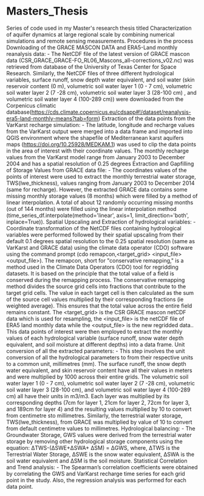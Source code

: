 # Masters_Thesis
Series of code used in my Master's research thesis titled Characterization of aquifer dynamics at large regional scale by combining numerical simulations and remote sensing measurements.
Procedures in the process
Downloading of the GRACE MASCON DATA and ERA5-Land monthly reanalysis data: - The NetCDF file of the latest version of GRACE mascon data (CSR_GRACE_GRACE-FO_RL06_Mascons_all-corrections_v02.nc) was retrieved from database of the University of Texas Center for Space Research. Similarly, the NetCDF files of three different hydrological variables, surface runoff, snow depth water equivalent, and soil water (skin reservoir content (0 m), volumetric soil water layer 1 (0 - 7 cm), volumetric soil water layer 2 (7 -28 cm), volumetric soil water layer 3 (28-100 cm) , and volumetric soil water layer 4 (100-289 cm)) were downloaded from the Corpenicus climatic database(https://cds.climate.copernicus.eu/cdsapp#!/dataset/reanalysis-era5-land-monthly-means?tab=form)
Extraction of the data points from the VarKarst recharge simulation: - The latitude, longitude and recharge values from the VarKarst output were merged into a data frame and imported into QGIS environment where the shapefile of Mediterranean karst aquifers maps (https://doi.org/10.25928/MEDKAM.1) was used to clip the data points in the area of interest with their coordinate values. The monthly recharge values from the VarKarst model range from January 2003 to December 2004 and has a spatial resolution of 0.25 degrees
Extraction and Gapfilling of Storage Values from GRACE data file: - The coordinates values of the points of interest were used to extract the monthly terrestrial water storage, TWS(lwe_thickness), values ranging from January 2003 to December 2014 (same for recharge). However, the extracted GRACE data contains some missing monthly storage values (8 months) which were filled by a method of linear interpolation. A total of about 12 randomly occurring missing months (out of 144 months) were filled using the linear interpolation method (time_series_df.interpolate(method='linear', axis=1, limit_direction='both', inplace=True)).
Spatial Upscaling and Extraction of hydrological variables: - Coordinate transformation of the NetCDF files containing hydrological variables were performed followed by their spatial upscaling from their default 0.1 degrees spatial resolution to the 0.25 spatial resolution (same as VarKarst and GRACE data) using the climate data operator (CDO) software using the command prompt (cdo remapcon,<target_grid> <input_file> <output_file>). The remapcon, short for "conservative remapping," is a method used in the Climate Data Operators (CDO) tool for regridding datasets. It is based on the principle that the total value of a field is conserved during the remapping process. The conservative remapping method divides the source grid cells into fractions that contribute to the target grid cells. The value in each target cell is then calculated as the sum of the source cell values multiplied by their corresponding fractions (ie weighted average). This ensures that the total value across the entire field remains constant. The <target_grid> is the CSR GRACE mascon netCDF data which is used for resampling, the <input_file> is the netCDF file of ERA5 land monthly data while the <output_file> is
the new regridded data.. This data points of interest were then employed to extract the monthly values of each hydrological variable (surface runoff, snow water depth equivalent, and soil moisture at different depths) into a data frame.
Unit conversion of all the extracted parameters: - This step involves the unit conversion of all the hydrological parameters to from their respective units to a common unit, millimetres (mm). The surface runoff, the snow depth water equivalent, and skin reservoir content have all their values in meters and were multiplied by 1000 across their entire grids. The volumetric soil water layer 1 (0 - 7 cm), volumetric soil water layer 2 (7 -28 cm), volumetric soil water layer 3 (28-100 cm), and volumetric soil water layer 4 (100-289 cm) all have their units in m3/m3. Each layer was multiplied by its corresponding depths (7cm for layer 1, 21cm for layer 2, 72cm for layer 3, and 189cm for layer 4) and the resulting values multiplied by 10 to convert from centimetre sto millimetres. Similarly, the terrestrial water storage, TWS(lwe_thickness), from GRACE was multiplied by value of 10 to convert from default centimetre values to millimetres.
Hydrological balancing: - The Groundwater Storage, GWS values were derived from the terrestrial water storage by removing other hydrological storage components using the equation:
ΔTWS-(ΔSWE+ΔSWA+ ΔSM) = ΔGWS, where, ΔTWS is the Terrestrial Water Storage, ΔSWE is the snow water equivalent, ΔSWA is the soil water equivalent and ΔSM is the soil moisture.
Statistical Correlation and Trend analysis: - The Spearman’s correlation coefficients were obtained by correlating the GWS and VarKarst recharge time series for each grid point in the study. Also, the regression analysis was performed for each data point.
